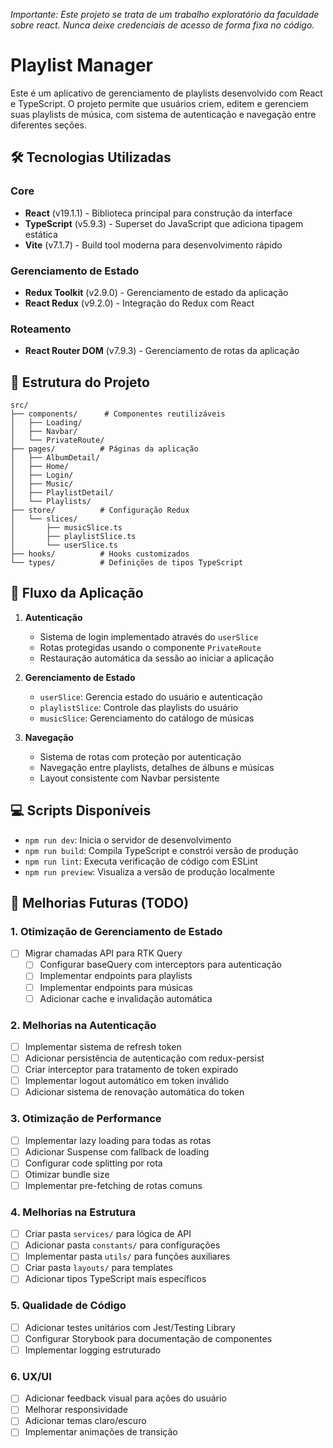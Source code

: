 *Importante: Este projeto se trata de um trabalho exploratório da faculdade sobre react. Nunca deixe credenciais de acesso de forma fixa no código.*

# Playlist Manager

Este é um aplicativo de gerenciamento de playlists desenvolvido com React e TypeScript. O projeto permite que usuários criem, editem e gerenciem suas playlists de música, com sistema de autenticação e navegação entre diferentes seções.

## 🛠️ Tecnologias Utilizadas

### Core
- **React** (v19.1.1) - Biblioteca principal para construção da interface
- **TypeScript** (v5.9.3) - Superset do JavaScript que adiciona tipagem estática
- **Vite** (v7.1.7) - Build tool moderna para desenvolvimento rápido

### Gerenciamento de Estado
- **Redux Toolkit** (v2.9.0) - Gerenciamento de estado da aplicação
- **React Redux** (v9.2.0) - Integração do Redux com React

### Roteamento
- **React Router DOM** (v7.9.3) - Gerenciamento de rotas da aplicação

## 📁 Estrutura do Projeto

```
src/
├── components/      # Componentes reutilizáveis
│   ├── Loading/     
│   ├── Navbar/      
│   └── PrivateRoute/
├── pages/          # Páginas da aplicação
│   ├── AlbumDetail/
│   ├── Home/
│   ├── Login/
│   ├── Music/
│   ├── PlaylistDetail/
│   └── Playlists/
├── store/          # Configuração Redux
│   └── slices/
│       ├── musicSlice.ts
│       ├── playlistSlice.ts
│       └── userSlice.ts
├── hooks/          # Hooks customizados
└── types/          # Definições de tipos TypeScript
```

## 🔄 Fluxo da Aplicação

1. **Autenticação**
   - Sistema de login implementado através do `userSlice`
   - Rotas protegidas usando o componente `PrivateRoute`
   - Restauração automática da sessão ao iniciar a aplicação

2. **Gerenciamento de Estado**
   - `userSlice`: Gerencia estado do usuário e autenticação
   - `playlistSlice`: Controle das playlists do usuário
   - `musicSlice`: Gerenciamento do catálogo de músicas

3. **Navegação**
   - Sistema de rotas com proteção por autenticação
   - Navegação entre playlists, detalhes de álbuns e músicas
   - Layout consistente com Navbar persistente


## 💻 Scripts Disponíveis

- `npm run dev`: Inicia o servidor de desenvolvimento
- `npm run build`: Compila TypeScript e constrói versão de produção
- `npm run lint`: Executa verificação de código com ESLint
- `npm run preview`: Visualiza a versão de produção localmente

## 🔮 Melhorias Futuras (TODO)

### 1. Otimização de Gerenciamento de Estado
- [ ] Migrar chamadas API para RTK Query
  - [ ] Configurar baseQuery com interceptors para autenticação
  - [ ] Implementar endpoints para playlists
  - [ ] Implementar endpoints para músicas
  - [ ] Adicionar cache e invalidação automática

### 2. Melhorias na Autenticação
- [ ] Implementar sistema de refresh token
- [ ] Adicionar persistência de autenticação com redux-persist
- [ ] Criar interceptor para tratamento de token expirado
- [ ] Implementar logout automático em token inválido
- [ ] Adicionar sistema de renovação automática do token

### 3. Otimização de Performance
- [ ] Implementar lazy loading para todas as rotas
- [ ] Adicionar Suspense com fallback de loading
- [ ] Configurar code splitting por rota
- [ ] Otimizar bundle size
- [ ] Implementar pre-fetching de rotas comuns

### 4. Melhorias na Estrutura
- [ ] Criar pasta `services/` para lógica de API
- [ ] Adicionar pasta `constants/` para configurações
- [ ] Implementar pasta `utils/` para funções auxiliares
- [ ] Criar pasta `layouts/` para templates
- [ ] Adicionar tipos TypeScript mais específicos

### 5. Qualidade de Código
- [ ] Adicionar testes unitários com Jest/Testing Library
- [ ] Configurar Storybook para documentação de componentes
- [ ] Implementar logging estruturado

### 6. UX/UI
- [ ] Adicionar feedback visual para ações do usuário
- [ ] Melhorar responsividade
- [ ] Adicionar temas claro/escuro
- [ ] Implementar animações de transição